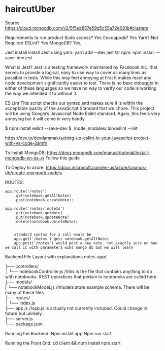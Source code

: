 # haircutUber

Source
https://cloud.mongodb.com/v2/5f5ea857e59d5c55a72e081b#clusters

Requirements to run product
Sudo access? Yes
Cocoapods? Yes
Yarn? Not Required
ESLint? Yes
MongoDB? Yes,


Jest install
install Jest using yarn:
yarn add --dev jest
Or npm:
npm install --save-dev jest

What is Jest?
Jest is a testing framework maintained by Facebook Inc. that serves to provide a logical, easy to use way to cover as many lines as possible in tests. While this may feel annoying at first it makes react and node development significantly easier to test. There is no base debugger in either of these languages so we have no way to verify our code is working the way we intended it to without it. 

ES Lint
This script checks our syntax and makes sure it is within the acceptable quality of the JavaScript Standard that we chose. This project will be using Google’s Javascript Node Eslint standard. Again, this feels very annoying but it will come in very handy. 

$ npm install eslint --save-dev
$ ./node_modules/.bin/eslint --init

https://dev.to/devdammak/setting-up-eslint-in-your-javascript-project-with-vs-code-2amfn

To install MongoDB: https://docs.mongodb.com/manual/tutorial/install-mongodb-on-os-x/
Follow this guide

To Deploy to azure:
https://docs.microsoft.com/en-us/azure/cosmos-db/create-mongodb-nodejs


ROUTES: 

    app.route('/notes')
        .get(notebook.getAllNotes)
        .post(notebook.createNote);

    app.route('/notes/:noteId')
        .get(notebook.getNote)
        .put(notebook.updateNote)
        .delete(notebook.deleteNote);
        
        
        standard syntax for a call would be
        app.get('/notes') gets notebook.getAllNotes
        app.post('/notes') would post a new note. not exactly sure on how we call it with parameters wiht mongo db but we will learn

Backend File Layout with explanations
notes-app/<br/>

├── controllers/<br/>
│ └── notebookController.js //this is the file that contains anything to do with notebooks. REST operations that pertain to notebooks are called here<br/>
├── models/ <br/>
|  └── notebookModel.js //models store example schema. There will be many of these files<br/>
├── routes/ <br/>
│ └── index.js <br/>
├── app.js //app.js is actually not currently included. Could change in future but unlikely. <br/> 
├── server.js <br/>
└── package.json <br/>

Running the Backend:
Npm install app
Npm run start 

Running the Front End:
cd client && npm install
npm start


